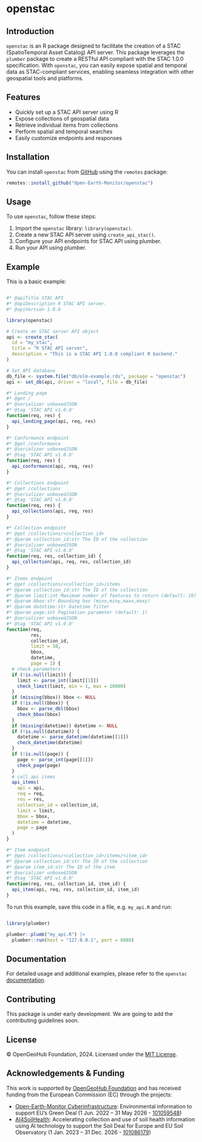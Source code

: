 
<!-- README.md is generated from README.Rmd. Please edit that file -->

# openstac

<!-- badges: start -->
<!-- badges: end -->

## Introduction

`openstac` is an R package designed to facilitate the creation of a STAC
(SpatioTemporal Asset Catalog) API server. This package leverages the
`plumber` package to create a RESTful API compliant with the STAC 1.0.0
specification. With `openstac`, you can easily expose spatial and
temporal data as STAC-compliant services, enabling seamless integration
with other geospatial tools and platforms.

## Features

- Quickly set up a STAC API server using R
- Expose collections of geospatial data
- Retrieve individual items from collections
- Perform spatial and temporal searches
- Easily customize endpoints and responses

## Installation

You can install `openstac` from
[GitHub](https://github.com/rolfsimoes/openstac) using the `remotes`
package:

``` r
remotes::install_github("Open-Earth-Monitor/openstac")
```

## Usage

To use `openstac`, follow these steps:

1.  Import the `openstac` library: `library(openstac)`.
2.  Create a new STAC API server using `create_api_stac()`.
3.  Configure your API endpoints for STAC API using plumber.
4.  Run your API using plumber.

## Example

This is a basic example:

``` r

#* @apiTitle STAC API
#* @apiDescription R STAC API server.
#* @apiVersion 1.0.0

library(openstac)

# Create an STAC server API object
api <- create_stac(
  id = "my_stac",
  title = "R STAC API server",
  description = "This is a STAC API 1.0.0 compliant R backend."
)

# Set API database
db_file <- system.file("db/olm-example.rds", package = "openstac")
api <- set_db(api, driver = "local", file = db_file)

#* Landing page
#* @get /
#* @serializer unboxedJSON
#* @tag 'STAC API v1.0.0'
function(req, res) {
  api_landing_page(api, req, res)
}

#* Conformance endpoint
#* @get /conformance
#* @serializer unboxedJSON
#* @tag 'STAC API v1.0.0'
function(req, res) {
  api_conformance(api, req, res)
}

#* Collections endpoint
#* @get /collections
#* @serializer unboxedJSON
#* @tag 'STAC API v1.0.0'
function(req, res) {
  api_collections(api, req, res)
}

#* Collection endpoint
#* @get /collections/<collection_id>
#* @param collection_id:str The ID of the collection
#* @serializer unboxedJSON
#* @tag 'STAC API v1.0.0'
function(req, res, collection_id) {
  api_collection(api, req, res, collection_id)
}

#* Items endpoint
#* @get /collections/<collection_id>/items
#* @param collection_id:str The ID of the collection
#* @param limit:int Maximum number of features to return (default: 10)
#* @param bbox:str Bounding box (minx,miny,maxx,maxy)
#* @param datetime:str Datetime filter
#* @param page:int Pagination parameter (default: 1)
#* @serializer unboxedJSON
#* @tag 'STAC API v1.0.0'
function(req,
         res,
         collection_id,
         limit = 10,
         bbox,
         datetime,
         page = 1) {
  # check parameters
  if (!is.null(limit)) {
    limit <- parse_int(limit[[1]])
    check_limit(limit, min = 1, max = 10000)
  }
  if (missing(bbox)) bbox <- NULL
  if (!is.null(bbox)) {
    bbox <- parse_dbl(bbox)
    check_bbox(bbox)
  }
  if (missing(datetime)) datetime <- NULL
  if (!is.null(datetime)) {
    datetime <- parse_datetime(datetime[[1]])
    check_datetime(datetime)
  }
  if (!is.null(page)) {
    page <- parse_int(page[[1]])
    check_page(page)
  }
  # call api items
  api_items(
    api = api,
    req = req,
    res = res,
    collection_id = collection_id,
    limit = limit,
    bbox = bbox,
    datetime = datetime,
    page = page
  )
}

#* Item endpoint
#* @get /collections/<collection_id>/items/<item_id>
#* @param collection_id:str The ID of the collection
#* @param item_id:str The ID of the item
#* @serializer unboxedJSON
#* @tag 'STAC API v1.0.0'
function(req, res, collection_id, item_id) {
  api_item(api, req, res, collection_id, item_id)
}
```

To run this example, save this code in a file, e.g. `my_api.R` and run:

``` r

library(plumber)

plumber::plumb("my_api.R") |> 
  plumber::run(host = "127.0.0.1", port = 8888)
```

## Documentation

For detailed usage and additional examples, please refer to the
`openstac`
[documentation](https://github.com/Open-Earth-Monitor/openstac).

## Contributing

This package is under early development. We are going to add the
contributing guidelines soon.

## License

© OpenGeoHub Foundation, 2024. Licensed under the [MIT
License](LICENSE).

## Acknowledgements & Funding

This work is supported by [OpenGeoHub
Foundation](https://opengeohub.org/) and has received funding from the
European Commission (EC) through the projects:

- [Open-Earth-Monitor Cyberinfrastructure](https://earthmonitor.org/):
  Environmental information to support EU’s Green Deal (1 Jun. 2022 – 31
  May 2026 - [101059548](https://cordis.europa.eu/project/id/101059548))
- [AI4SoilHealth](https://ai4soilhealth.eu/): Accelerating collection
  and use of soil health information using AI technology to support the
  Soil Deal for Europe and EU Soil Observatory (1 Jan. 2023 – 31
  Dec. 2026 -
  [101086179](https://cordis.europa.eu/project/id/101086179))
